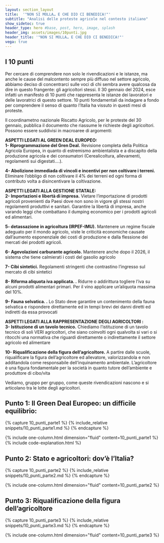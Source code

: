 ```yaml
---
layout: section_layout
title:  '"NON SI MOLLA… E CHE DIO CI BENEDICA!"'
subtitle: "Analisi delle proteste agricole nel contesto italiano"
show_sidetoc: true
header_type: hero #base, post, hero, image, splash
header_img: assets/images/10punti.jpg
header_title: '"NON SI MOLLA… E CHE DIO CI BENEDICA!"'
vega: true
---
```


## I 10 punti
<div id="area-tematica-1"></div>
Per cercare di comprendere non solo le rivendicazioni e le istanze, ma anche le cause del malcontento sempre più diffuso nel settore agricolo, abbiamo deciso di concentrarci sulle voci di chi sembra avere qualcosa da dire in questo frangente: gli agricoltori stessi. 
Il 30 gennaio del 2024, esce infatti un manifesto di 10 punti che rappresenta le istanze dei lavoratori e delle lavoratrici di questo settore. 10 punti fondamentali da indagare a fondo per comprendere il senso di quanto l’Italia ha vissuto in questi mesi di proteste. 

Il coordinametno nazionale Riscatto Agricolo, per le proteste del 30 gennaio, pubblica il documento che riassume le richieste degli agricoltori. 
Possono essere suddivisi in macroaree di argomenti: 

<strong>ASPETTI LEGATI AL GREEN DEAL EUROPEO:</strong>  
<strong>1- Riprogrammazione  del Gren Deal.</strong> Revisione completa della Politica Agricola Europea, in quanto di estremismo ambientalista e a discapito della produzione agricola e dei consumatori (Cerealicoltura, allevamenti, regolamenti sui digestati….).

<strong>4- Abolizione immediada di vincoli e incentivi  per non coltivare i  terreni.</strong> Eliminare l’obbligo di non coltivare il 4% dei terreni ed ogni forma di contributo volta a disincentivare la coltivazione.

<strong>ASPETTI LEGATI ALLA GESTIONE STATALE: </strong>  
<strong>2- Importazioni e libertà di impresa.</strong> Vietare l’importazione di prodotti agricoli provenienti da Paesi dove non sono in vigore gli stessi nostri regolamenti produttivi e sanitari. Garantire la libertà di impresa, anche varando leggi che combattano il dumping economico per i prodotti agricoli ed alimentari. 

<strong>5- detassazione in agricoltura (IRPEF-IMU).</strong> Mantenere un regime fiscale adeguato per il mondo agricolo, viste le criticità economiche causate dall’aumento esponenziale dei costi di produzione e dalla flessione dei mercati dei prodotti agricoli.

<strong>6- Agevolazioni carburante agricolo.</strong> Mantenere anche dopo il 2026, il sistema che tiene calmierati i costi del gasolio agricolo

<strong>7- Cibi sintetici.</strong> Regolamenti stringenti che contrastino l’ingresso sul mercato di cibi sintetici

<strong>8- Riforma aliquota iva applicata. .</strong> Ridurre o addirittura togliere l’iva su alcuni prodotti alimentari primari. Per il vino applicare un’aliquota massima del 10%.

<strong>9- Fauna selvatica. .</strong> Lo Stato deve garantire un contenimento della fauna selvatica e rispondere direttamente ed in tempi brevi dei danni diretti ed indiretti da essa provocati

<strong>ASPETTI LEGATI ALLA RAPPRESENTAZIONE DEGLI AGRICOLTORI :</strong>   
<strong>3- Istituzione di un tavolo tecnico.</strong> Chiediamo l’istituzione di un tavolo tecnico di soli VERI agricoltori, che siano coinvolti ogni qualvolta si vari o si ritocchi una normativa che riguardi direttamente o indirettamente il settore agricolo ed alimentare

<strong>10- Riqualificazione della figura dell’agricoltore.</strong> A partire dalle scuole, riqualificare la figura dell’agricoltore ed allevatore, valorizzandola e non additandola come responsabile dell’inquinamento ambientale. L’agricoltore è una figura fondamentale per la società in quanto tutore dell’ambiente e produttore di cibo/vita

Vediamo, gruppo per gruppo, come queste rivendicazioni nascono e si articolano tra le lotte degli agricoltori. 

## Punto 1: Il Green Deal Europeo: un difficile equilibrio:
<div id="area-tematica-2"></div>
{% capture 10_punti_parte1 %}
    {% include_relative snippets/10_punti_parte1.md %}
{% endcapture %}

{% include one-column.html dimension="fluid" content=10_punti_parte1 %}
{% include code-explanation.html %} 

## Punto 2: Stato e agricoltori: dov’è l’Italia?
<div id="area-tematica-3"></div>
{% capture 10_punti_parte2 %}
    {% include_relative snippets/10_punti_parte2.md %}
{% endcapture %}

{% include one-column.html dimension="fluid" content=10_punti_parte2 %}

## Punto 3: Riqualificazione della figura dell’agricoltore 
<div id="area-tematica-4"></div>
{% capture 10_punti_parte3 %}
    {% include_relative snippets/10_punti_parte3.md %}
{% endcapture %}

{% include one-column.html dimension="fluid" content=10_punti_parte3 %}